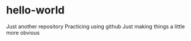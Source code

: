 # hello-world
Just another repository
Practicing using github
Just making things a little more obvious
